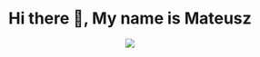 <h1 align="center">Hi there 👋, My name is Mateusz</h1>

<div align="center">
  <a href="www.linkedin.com/in/mateusz-sojka-459982255"><img src="https://img.shields.io/badge/LINKEDIN-informational?style=for-the-badge&logo=linkedin&logoColor=white"></a>
</div>
<!--
**MateuszSojkaCode/MateuszSojkaCode** is a ✨ _special_ ✨ repository because its `README.md` (this file) appears on your GitHub profile.

Here are some ideas to get you started:

- 🔭 I’m currently working on ...
- 🌱 I’m currently learning ...
- 👯 I’m looking to collaborate on ...
- 🤔 I’m looking for help with ...
- 💬 Ask me about ...
- 📫 How to reach me: ...
- 😄 Pronouns: ...
- ⚡ Fun fact: ...
-->
